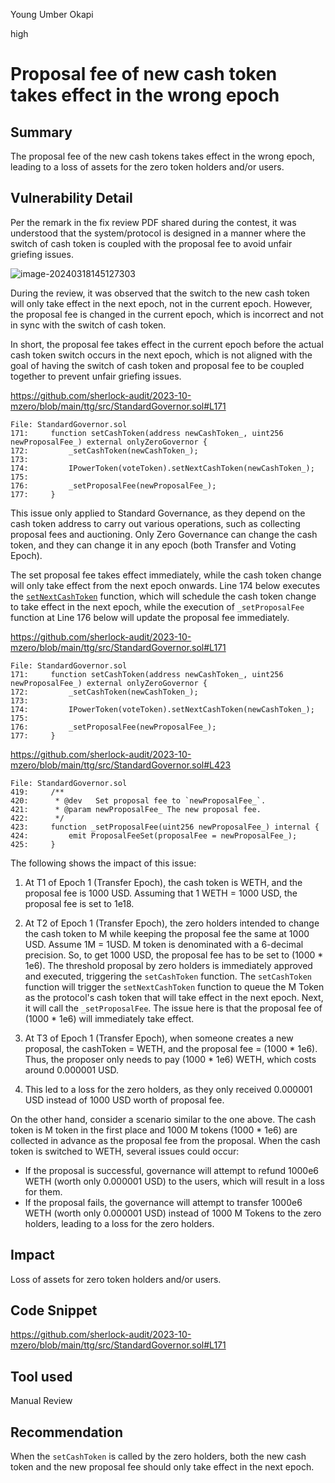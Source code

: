 Young Umber Okapi

high

# Proposal fee of new cash token takes effect in the wrong epoch

## Summary

The proposal fee of the new cash tokens takes effect in the wrong epoch, leading to a loss of assets for the zero token holders and/or users.

## Vulnerability Detail

Per the remark in the fix review PDF shared during the contest, it was understood that the system/protocol is designed in a manner where the switch of cash token is coupled with the proposal fee to avoid unfair griefing issues.

![image-20240318145127303](https://github.com/sherlock-audit/2023-10-mzero-xiaoming9090/assets/102820284/5ce966c0-68e1-44a2-8f4e-6e81114ea889)

During the review, it was observed that the switch to the new cash token will only take effect in the next epoch, not in the current epoch. However, the proposal fee is changed in the current epoch, which is incorrect and not in sync with the switch of cash token.

In short, the proposal fee takes effect in the current epoch before the actual cash token switch occurs in the next epoch, which is not aligned with the goal of having the switch of cash token and proposal fee to be coupled together to prevent unfair griefing issues.

https://github.com/sherlock-audit/2023-10-mzero/blob/main/ttg/src/StandardGovernor.sol#L171

```solidity
File: StandardGovernor.sol
171:     function setCashToken(address newCashToken_, uint256 newProposalFee_) external onlyZeroGovernor {
172:         _setCashToken(newCashToken_);
173: 
174:         IPowerToken(voteToken).setNextCashToken(newCashToken_);
175: 
176:         _setProposalFee(newProposalFee_);
177:     }
```

This issue only applied to Standard Governance, as they depend on the cash token address to carry out various operations, such as collecting proposal fees and auctioning. Only Zero Governance can change the cash token, and they can change it in any epoch (both Transfer and Voting Epoch).

The set proposal fee takes effect immediately, while the cash token change will only take effect from the next epoch onwards. Line 174 below executes the [`setNextCashToken`](https://github.com/sherlock-audit/2023-10-mzero/blob/main/ttg/src/PowerToken.sol#L179) function, which will schedule the cash token change to take effect in the next epoch, while the execution of `_setProposalFee` function at Line 176 below will update the proposal fee immediately.

https://github.com/sherlock-audit/2023-10-mzero/blob/main/ttg/src/StandardGovernor.sol#L171

```solidity
File: StandardGovernor.sol
171:     function setCashToken(address newCashToken_, uint256 newProposalFee_) external onlyZeroGovernor {
172:         _setCashToken(newCashToken_);
173: 
174:         IPowerToken(voteToken).setNextCashToken(newCashToken_);
175: 
176:         _setProposalFee(newProposalFee_);
177:     }
```

https://github.com/sherlock-audit/2023-10-mzero/blob/main/ttg/src/StandardGovernor.sol#L423

```solidity
File: StandardGovernor.sol
419:     /**
420:      * @dev   Set proposal fee to `newProposalFee_`.
421:      * @param newProposalFee_ The new proposal fee.
422:      */
423:     function _setProposalFee(uint256 newProposalFee_) internal {
424:         emit ProposalFeeSet(proposalFee = newProposalFee_);
425:     }
```

The following shows the impact of this issue:

1. At T1 of Epoch 1 (Transfer Epoch), the cash token is WETH, and the proposal fee is 1000 USD. Assuming that 1 WETH = 1000 USD, the proposal fee is set to 1e18.

2. At T2 of Epoch 1 (Transfer Epoch), the zero holders intended to change the cash token to M while keeping the proposal fee the same at 1000 USD. Assume 1M = 1USD. M token is denominated with a 6-decimal precision. So, to get 1000 USD, the proposal fee has to be set to (1000 * 1e6). The threshold proposal by zero holders is immediately approved and executed, triggering the `setCashToken` function. The `setCashToken` function will trigger the `setNextCashToken` function to queue the M Token as the protocol's cash token that will take effect in the next epoch. Next, it will call the `_setProposalFee`. The issue here is that the proposal fee of (1000 * 1e6) will immediately take effect.

3. At T3 of Epoch 1 (Transfer Epoch), when someone creates a new proposal, the cashToken = WETH, and the proposal fee = (1000 * 1e6). Thus, the proposer only needs to pay (1000 * 1e6) WETH, which costs around 0.000001 USD.
4. This led to a loss for the zero holders, as they only received 0.000001 USD instead of 1000 USD worth of proposal fee.

On the other hand, consider a scenario similar to the one above. The cash token is M token in the first place and 1000 M tokens (1000 * 1e6) are collected in advance as the proposal fee from the proposal. When the cash token is switched to WETH, several issues could occur:

- If the proposal is successful, governance will attempt to refund 1000e6 WETH (worth only 0.000001 USD) to the users, which will result in a loss for them.
- If the proposal fails, the governance will attempt to transfer 1000e6 WETH (worth only 0.000001 USD) instead of 1000 M Tokens to the zero holders, leading to a loss for the zero holders.

## Impact

Loss of assets for zero token holders and/or users.

## Code Snippet

https://github.com/sherlock-audit/2023-10-mzero/blob/main/ttg/src/StandardGovernor.sol#L171

## Tool used

Manual Review

## Recommendation

When the `setCashToken` is called by the zero holders, both the new cash token and the new proposal fee should only take effect in the next epoch.